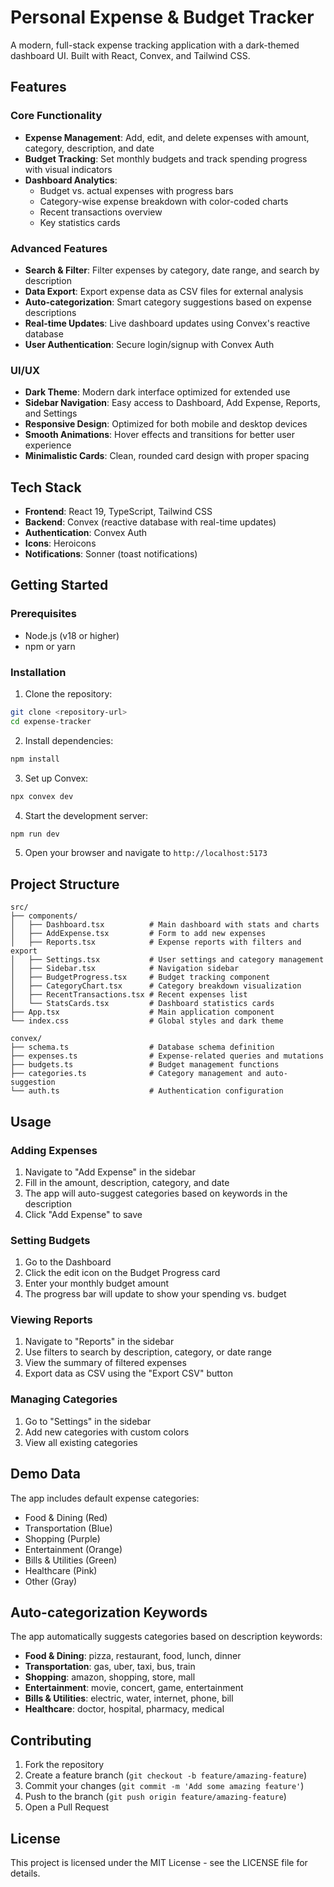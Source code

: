 # Personal Expense & Budget Tracker

A modern, full-stack expense tracking application with a dark-themed dashboard UI. Built with React, Convex, and Tailwind CSS.

## Features

### Core Functionality
- **Expense Management**: Add, edit, and delete expenses with amount, category, description, and date
- **Budget Tracking**: Set monthly budgets and track spending progress with visual indicators
- **Dashboard Analytics**: 
  - Budget vs. actual expenses with progress bars
  - Category-wise expense breakdown with color-coded charts
  - Recent transactions overview
  - Key statistics cards

### Advanced Features
- **Search & Filter**: Filter expenses by category, date range, and search by description
- **Data Export**: Export expense data as CSV files for external analysis
- **Auto-categorization**: Smart category suggestions based on expense descriptions
- **Real-time Updates**: Live dashboard updates using Convex's reactive database
- **User Authentication**: Secure login/signup with Convex Auth

### UI/UX
- **Dark Theme**: Modern dark interface optimized for extended use
- **Sidebar Navigation**: Easy access to Dashboard, Add Expense, Reports, and Settings
- **Responsive Design**: Optimized for both mobile and desktop devices
- **Smooth Animations**: Hover effects and transitions for better user experience
- **Minimalistic Cards**: Clean, rounded card design with proper spacing

## Tech Stack

- **Frontend**: React 19, TypeScript, Tailwind CSS
- **Backend**: Convex (reactive database with real-time updates)
- **Authentication**: Convex Auth
- **Icons**: Heroicons
- **Notifications**: Sonner (toast notifications)

## Getting Started

### Prerequisites
- Node.js (v18 or higher)
- npm or yarn

### Installation

1. Clone the repository:
```bash
git clone <repository-url>
cd expense-tracker
```

2. Install dependencies:
```bash
npm install
```

3. Set up Convex:
```bash
npx convex dev
```

4. Start the development server:
```bash
npm run dev
```

5. Open your browser and navigate to `http://localhost:5173`

## Project Structure

```
src/
├── components/
│   ├── Dashboard.tsx          # Main dashboard with stats and charts
│   ├── AddExpense.tsx         # Form to add new expenses
│   ├── Reports.tsx            # Expense reports with filters and export
│   ├── Settings.tsx           # User settings and category management
│   ├── Sidebar.tsx            # Navigation sidebar
│   ├── BudgetProgress.tsx     # Budget tracking component
│   ├── CategoryChart.tsx      # Category breakdown visualization
│   ├── RecentTransactions.tsx # Recent expenses list
│   └── StatsCards.tsx         # Dashboard statistics cards
├── App.tsx                    # Main application component
└── index.css                  # Global styles and dark theme

convex/
├── schema.ts                  # Database schema definition
├── expenses.ts                # Expense-related queries and mutations
├── budgets.ts                 # Budget management functions
├── categories.ts              # Category management and auto-suggestion
└── auth.ts                    # Authentication configuration
```

## Usage

### Adding Expenses
1. Navigate to "Add Expense" in the sidebar
2. Fill in the amount, description, category, and date
3. The app will auto-suggest categories based on keywords in the description
4. Click "Add Expense" to save

### Setting Budgets
1. Go to the Dashboard
2. Click the edit icon on the Budget Progress card
3. Enter your monthly budget amount
4. The progress bar will update to show your spending vs. budget

### Viewing Reports
1. Navigate to "Reports" in the sidebar
2. Use filters to search by description, category, or date range
3. View the summary of filtered expenses
4. Export data as CSV using the "Export CSV" button

### Managing Categories
1. Go to "Settings" in the sidebar
2. Add new categories with custom colors
3. View all existing categories

## Demo Data

The app includes default expense categories:
- Food & Dining (Red)
- Transportation (Blue)
- Shopping (Purple)
- Entertainment (Orange)
- Bills & Utilities (Green)
- Healthcare (Pink)
- Other (Gray)

## Auto-categorization Keywords

The app automatically suggests categories based on description keywords:
- **Food & Dining**: pizza, restaurant, food, lunch, dinner
- **Transportation**: gas, uber, taxi, bus, train
- **Shopping**: amazon, shopping, store, mall
- **Entertainment**: movie, concert, game, entertainment
- **Bills & Utilities**: electric, water, internet, phone, bill
- **Healthcare**: doctor, hospital, pharmacy, medical

## Contributing

1. Fork the repository
2. Create a feature branch (`git checkout -b feature/amazing-feature`)
3. Commit your changes (`git commit -m 'Add some amazing feature'`)
4. Push to the branch (`git push origin feature/amazing-feature`)
5. Open a Pull Request

## License

This project is licensed under the MIT License - see the LICENSE file for details.
